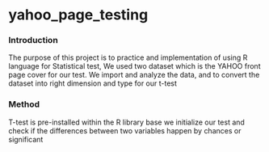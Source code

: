 # yahoo_page_testing

### Introduction
The purpose of this project is to practice and implementation of using R language for Statistical test,
We used two dataset which is the YAHOO front page cover for our test.
We import and analyze the data, and to convert the dataset into right dimension and type for our t-test

### Method

T-test is pre-installed within the R library base
we initialize our test and check if the differences between two variables happen by chances or significant
